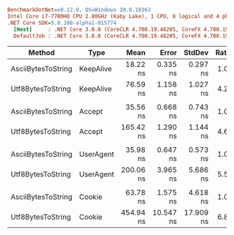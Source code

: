 ``` ini

BenchmarkDotNet=v0.12.0, OS=Windows 10.0.18362
Intel Core i7-7700HQ CPU 2.80GHz (Kaby Lake), 1 CPU, 8 logical and 4 physical cores
.NET Core SDK=5.0.100-alpha1-015774
  [Host]     : .NET Core 3.0.0 (CoreCLR 4.700.19.46205, CoreFX 4.700.19.46214), X64 RyuJIT
  DefaultJob : .NET Core 3.0.0 (CoreCLR 4.700.19.46205, CoreFX 4.700.19.46214), X64 RyuJIT


```
|             Method |      Type |      Mean |     Error |    StdDev | Ratio | RatioSD |
|------------------- |---------- |----------:|----------:|----------:|------:|--------:|
| AsciiBytesToString | KeepAlive |  18.22 ns |  0.335 ns |  0.297 ns |  1.00 |    0.00 |
|  Utf8BytesToString | KeepAlive |  76.59 ns |  1.158 ns |  1.027 ns |  4.21 |    0.09 |
|                    |           |           |           |           |       |         |
| AsciiBytesToString |    Accept |  35.56 ns |  0.668 ns |  0.743 ns |  1.00 |    0.00 |
|  Utf8BytesToString |    Accept | 165.42 ns |  1.290 ns |  1.144 ns |  4.64 |    0.12 |
|                    |           |           |           |           |       |         |
| AsciiBytesToString | UserAgent |  35.98 ns |  0.647 ns |  0.573 ns |  1.00 |    0.00 |
|  Utf8BytesToString | UserAgent | 200.06 ns |  3.965 ns |  5.686 ns |  5.52 |    0.14 |
|                    |           |           |           |           |       |         |
| AsciiBytesToString |    Cookie |  63.78 ns |  1.575 ns |  4.618 ns |  1.00 |    0.00 |
|  Utf8BytesToString |    Cookie | 454.94 ns | 10.547 ns | 17.909 ns |  6.82 |    0.56 |

